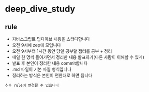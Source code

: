 # deep_dive_study

## rule

- 자바스크립트 딥다이브 내용을 스터디합니다
- 오전 9시에 zep에 모입니다
- 오전 9시부터 1시간 동안 당일 공부할 챕터를 공부 + 정리
- 매일 한 명씩 돌아가면서 정리한 내용 발표하기(다른 사람이 이해할 수 있게)
- 발표 후 본인이 정리한 내용 commit합니다
- .md 파일이 기본 파일 형식입니다
- 정리하는 방식은 본인이 편한대로 하면 됩니다

`추후 rule이 변경될 수 있습니다`
